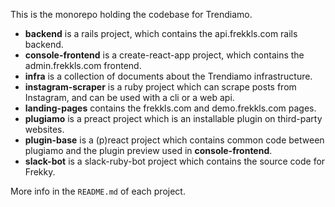 This is the monorepo holding the codebase for Trendiamo.

- **backend** is a rails project, which contains the api.frekkls.com rails backend.
- **console-frontend** is a create-react-app project, which contains the admin.frekkls.com frontend.
- **infra** is a collection of documents about the Trendiamo infrastructure.
- **instagram-scraper** is a ruby project which can scrape posts from Instagram, and can be used with a cli or a web api.
- **landing-pages** contains the frekkls.com and demo.frekkls.com pages.
- **plugiamo** is a preact project which is an installable plugin on third-party websites.
- **plugin-base** is a (p)react project which contains common code between plugiamo and the plugin preview used in **console-frontend**.
- **slack-bot** is a slack-ruby-bot project which contains the source code for Frekky.

More info in the `README.md` of each project.
